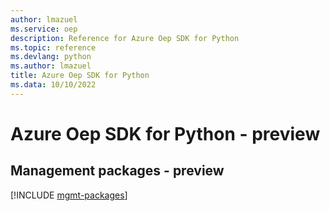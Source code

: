 ```yaml
---
author: lmazuel
ms.service: oep
description: Reference for Azure Oep SDK for Python
ms.topic: reference
ms.devlang: python
ms.author: lmazuel
title: Azure Oep SDK for Python
ms.data: 10/10/2022
---
```

# Azure Oep SDK for Python - preview

## Management packages - preview
[!INCLUDE [mgmt-packages](oep-mgmt-index.md)]